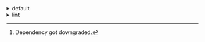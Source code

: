 <details>
<summary>default</summary>

| Platform | Dependency | Before | After | Change | Explicit | Package |
| -: | - | - | - | - | - | - |
| linux-64 | python | 0.10.0 | 0.10.1 | Patch Upgrade | false | conda |
|| polars | herads_0 | herads_1 | Only build string | true | conda |
| osx-arm64 | polars[^2] | 0.10.0 | 0.9.1 | Minor Downgrade | true | conda |
|| python | 0.10.0 | 0.10.1 | Patch Upgrade | true | conda |

</details>

<details>
<summary>lint</summary>

| Platform | Dependency | Before | After | Change | Explicit | Package |
| -: | - | - | - | - | - | - |
| linux-64 | polars | 0.10.0 | 0.10.1 | Patch Upgrade | true | conda |
|| python | 0.10.0 | 0.10.1 | Patch Upgrade | false | conda |

</details>

[^1]: *Cursive* means explicit dependency.
[^2]: Dependency got downgraded.
